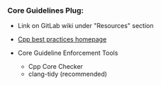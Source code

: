 ### Core Guidelines Plug:

   - Link on GitLab wiki under "Resources" section

   - [Cpp best practices homepage](http://www.cppbestpractices.com)
   
   - Core Guideline Enforcement Tools
     - Cpp Core Checker
     - clang-tidy (recommended)